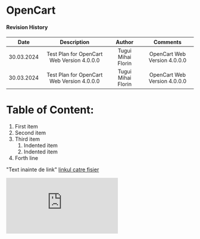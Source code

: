 # OpenCart
#### Revision History
| Date| Description   | Author  |  Comments |
| :-----: | :---: | :---: | :---: |
| 30.03.2024 | Test Plan for OpenCart Web Version 4.0.0.0   | Tugui Mihai Florin   | OpenCart Web Version 4.0.0.0   |
| 30.03.2024 | Test Plan for OpenCart Web Version 4.0.0.0   | Tugui Mihai Florin   | OpenCart Web Version 4.0.0.0   |

# Table of Content:
1. First item
2. Second item
3. Third item
    1. Indented item
    2. Indented item
4. Forth line


"Text inainte de link" [linkul catre fisier](https://github.com/tuguiflorin/Curs-Testare-Manuala/blob/main/SFT-21.pdf)


![Daily report](https://github.com/tuguiflorin/Curs-Testare-Manuala/blob/main/Zephyr%20Test%20Steps%20%2B%20Executions%20%2B%20Results%20(Jira).pdf)
